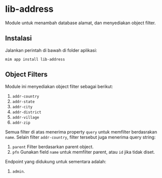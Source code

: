 # lib-address

Module untuk menambah database alamat, dan menyediakan object filter.

## Instalasi

Jalankan perintah di bawah di folder aplikasi:

```
mim app install lib-address
```

## Object Filters

Module ini menyediakan object filter sebagai berikut:

1. `addr-country`
1. `addr-state`
1. `addr-city`
1. `addr-district`
1. `addr-village`
1. `addr-zip`

Semua filter di atas menerima property `query` untuk memfilter berdasrakan
`name`. Selain filter `addr-country`, filter tersebut juga menerima query string:

1. `parent` Filter berdasarkan parent object.
1. `pfn` Gunakan field `name` untuk memfilter parent, atau `id` jika tidak diset.

Endpoint yang didukung untuk sementara adalah:

1. `admin`.